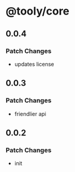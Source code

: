 # @tooly/core

## 0.0.4

### Patch Changes

- updates license

## 0.0.3

### Patch Changes

- friendlier api

## 0.0.2

### Patch Changes

- init
